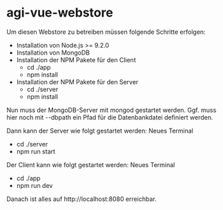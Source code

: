 # agi-vue-webstore
Um diesen Webstore zu betreiben müssen folgende Schritte erfolgen:
* Installation von Node.js >= 9.2.0
* Installation von MongoDB
* Installation der NPM Pakete für den Client
  * cd ./app
  * npm install
* Installation der NPM Pakete für den Server
  * cd ./server
  * npm install

Nun muss der MongoDB-Server mit mongod gestartet werden. Ggf. muss hier noch mit --dbpath ein Pfad für die Datenbankdatei definiert werden.

Dann kann der Server wie folgt gestartet werden:
Neues Terminal
* cd ./server
* npm run start

Der Client kann wie folgt gestartet werden:
Neues Terminal
* cd ./app
* npm run dev

Danach ist alles auf http://localhost:8080 erreichbar.